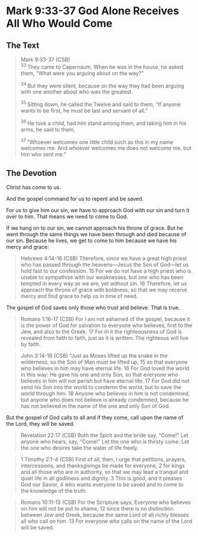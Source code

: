 # Mark 9:33-37 God Alone Receives All Who Would Come

## The Text

>Mark 9:33-37 (CSB)  
><sup> 33 </sup> They came to Capernaum. When he was in the house, he asked them, “What were you arguing about on the way?” 
>
><sup> 34 </sup> But they were silent, because on the way they had been arguing with one another about who was the greatest. 
>
><sup> 35 </sup> Sitting down, he called the Twelve and said to them, “If anyone wants to be first, he must be last and servant of all.” 
>
><sup> 36 </sup> He took a child, had him stand among them, and taking him in his arms, he said to them, 
>
><sup> 37 </sup> “Whoever welcomes one little child such as this in my name welcomes me. And whoever welcomes me does not welcome me, but him who sent me.” 

## The Devotion

Christ has come to us.

And the gospel command for us to repent and be saved.

For us to give him our sin, we have to approach God with our sin and turn it over to him. That means we need to come to God.

If we hang on to our sin, we cannot approach his throne of grace. But he went through the same things we have been through and died because of our sin. Because he lives, we get to come to him because we have his mercy and grace:

>Hebrews 4:14-16 (CSB) Therefore, since we have a great high priest who has passed through the heavens—Jesus the Son of God—let us hold fast to our confession. 15 For we do not have a high priest who is unable to sympathize with our weaknesses, but one who has been tempted in every way as we are, yet without sin. 16 Therefore, let us approach the throne of grace with boldness, so that we may receive mercy and find grace to help us in time of need.

The gospel of God saves only those who trust and believe. That is true.

>Romans 1:16-17 (CSB) For I am not ashamed of the gospel, because it is the power of God for salvation to everyone who believes, first to the Jew, and also to the Greek. 17 For in it the righteousness of God is revealed from faith to faith, just as it is written: The righteous will live by faith.

>John 3:14-18 (CSB) “Just as Moses lifted up the snake in the wilderness, so the Son of Man must be lifted up, 15 so that everyone who believes in him may have eternal life. 16 For God loved the world in this way: He gave his one and only Son, so that everyone who believes in him will not perish but have eternal life. 17 For God did not send his Son into the world to condemn the world, but to save the world through him. 18 Anyone who believes in him is not condemned, but anyone who does not believe is already condemned, because he has not believed in the name of the one and only Son of God.

But the gospel of God calls to all and if they come, call upon the name of the Lord, they will be saved.

>Revelation 22:17 (CSB) Both the Spirit and the bride say, “Come!” Let anyone who hears, say, “Come!” Let the one who is thirsty come. Let the one who desires take the water of life freely.

>1 Timothy 2:1-4 (CSB) First of all, then, I urge that petitions, prayers, intercessions, and thanksgivings be made for everyone, 2 for kings and all those who are in authority, so that we may lead a tranquil and quiet life in all godliness and dignity. 3 This is good, and it pleases God our Savior, 4 who wants everyone to be saved and to come to the knowledge of the truth.

>Romans 10:11-13 (CSB) For the Scripture says, Everyone who believes on him will not be put to shame, 12 since there is no distinction between Jew and Greek, because the same Lord of all richly blesses all who call on him. 13 For everyone who calls on the name of the Lord will be saved.
